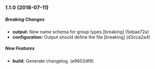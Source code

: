 ### 1.1.0 (2018-07-11)

##### Breaking Changes

* **output:**  New name schema for group types [breaking] (5ebae72a)
* **configuration:**  Output should define the file [breaking] (d3cca2a4)

##### New Features

* **build:**  Generate changelog. (e9602df8)

